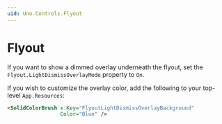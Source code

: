```yaml
---
uid: Uno.Controls.Flyout
---
```


# Flyout

If you want to show a dimmed overlay underneath the flyout, set the `Flyout.LightDismissOverlayMode` property to `On`.

If you wish to customize the overlay color, add the following to your top-level `App.Resources`:
```xml
<SolidColorBrush x:Key="FlyoutLightDismissOverlayBackground"
				 Color="Blue" />
```
